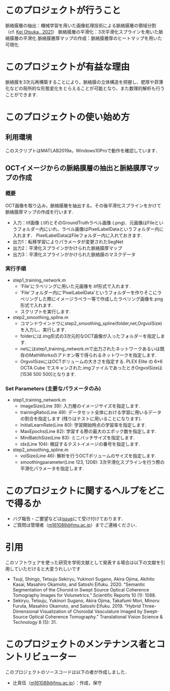 # このプロジェクトが行うこと
脈絡膜層の抽出：機械学習を用いた画像処理技術による脈絡膜層の領域分割（cf. [Kei Otsuka., 2021](https://www.mathworks.com/matlabcentral/fileexchange/66448-medical-image-segmentation-using-segnet)）
脈絡膜層の平滑化：3次平滑化スプラインを用いた脈絡膜層の平滑化
脈絡膜層厚マップの作成：脈絡膜層厚のヒートマップを用いた可視化

# このプロジェクトが有益な理由
脈絡膜を3次元再構築することにより，脈絡膜の立体構造を把握し、肥厚や菲薄化などの局所的な形態変化をとらえることが可能となり、また数理的解析も行うことができます.

# このプロジェクトの使い始め方
## 利用環境
このスクリプトはMATLAB2019a，Windows10Proで動作を確認しています．

## OCTイメージからの脈絡膜層の抽出と脈絡膜厚マップの作成
### 概要
OCT画像を取り込み，脈絡膜層を抽出する。その後平滑化スプラインをかけて脈絡膜厚マップの作成を行います.
- 入力：tif画像 (.tif)とそのGroundTruthラベル画像 (.png)．元画像はFileというフォルダー内にいれ、ラベル画像はPixelLabelDataというフォルダー内に入れます．
PixelLabelDataはFileフォルダー内に入れておきます.
- 出力1：転移学習によりパラメータが変更されたSegNet
- 出力2：平滑化スプラインがかけられた脈絡膜厚マップ
- 出力3：平滑化スプラインがかけられた脈絡膜のマスクデータ
### 実行手順 
- step1_training_network.m
	- 'File'にラベリングに用いた元画像を.tif形式で入れます.
	- 'File'フォルダー内に'PixelLabelData'というフォルダーを作りそこにラベリングした際にイメージラベラー等で作成したラベリング画像を.png形式で入れます.
	- スクリプトを実行します.
- step2_smoothing_spline.m
	- コマンドウインドウにstep2_smoothing_spline(folder,net,OrgvolSize)を入力し、実行します.
	- folderには.img形式の3次元的なOCT画像が入ったフォルダーを指定します.
	- netにはstep1_training_network.mで出力されたネットワークあるいは既存のMathWorksのアドオン等で得られるネットワークを指定します.
	- OrgvolSizeにはOCTボリュームの大きさを指定する. PLEX Elite の 6×6 OCTA Cube でスキャンされた.imgファイルであったときOrgvolSizeは[1536 500 500]となります.
### Set Parameters (主要なパラメータのみ)
- step1_training_network.m
	- imageSize(Line 39): 入力層のイメージサイズを指定します.
	- trainingRatio(Line 49): データセット全体における学習に用いるデータの割合を指定します (残りはテストに用いることになります). 
	- InitialLearnRate(Line 80): 学習開始時点の学習率を指定します.
	- MaxEpochs(Line 82): 学習する際の最大のエポック数を指定します.
	- MiniBatchSize(Line 83): ミニバッチサイズを指定します.
	- idx(Line 104): 検証するテストイメージの番号を指定します.
- step2_smoothing_spline.m
	- volSize(Line 46): 解析を行うOCTボリュームのサイズを指定します.
	- smoothingparameter(Line 123, 1208): 3次平滑化スプラインを行う際の平滑化パラメータを指定します. 

# このプロジェクトに関するヘルプをどこで得るか
* バグ報告・ご要望などは[issue](https://github.com/FmuOphthalOctChoroidBloodVessels/chroidsegmentation/issues)にて受け付けております．
* ご質問は管理者（m161089@fmu.ac.jp）までご連絡ください．

# 引用
このソフトウェアを使った研究を学術文献として発表する場合は以下の文献を引用していただけると大変うれしいです
- Tsuji, Shingo, Tetsuju Sekiryu, Yukinori Sugano, Akira Ojima, Akihito Kasai, Masahiro Okamoto, and Satoshi Eifuku. 2020. “Semantic Segmentation of the Choroid in Swept Source Optical Coherence Tomography Images for Volumetrics.” Scientific Reports 10 (1): 1088.
- Sekiryu, Tetsuju, Yukinori Sugano, Akira Ojima, Takafumi Mori, Minoru Furuta, Masahiro Okamoto, and Satoshi Eifuku. 2019. “Hybrid Three-Dimensional Visualization of Choroidal Vasculature Imaged by Swept-Source Optical Coherence Tomography.” Translational Vision Science & Technology 8 (5): 31.

# このプロジェクトのメンテナンス者とコントリビューター
このプロジェクトのソースコードは以下の者が作成しました．
- 辻真伍（m161089@fmu.ac.jp）：作成，保守








